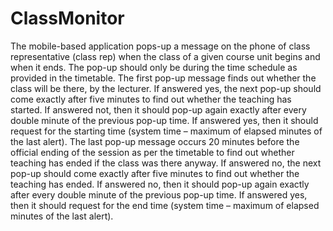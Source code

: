 # ClassMonitor
The mobile-based application pops-up a message on the phone of class representative (class
rep) when the class of a given course unit begins and when it ends. The pop-up should only
be during the time schedule as provided in the timetable. The first pop-up message finds out
whether the class will be there, by the lecturer. If answered yes, the next pop-up should come
exactly after five minutes to find out whether the teaching has started. If answered not, then it
should pop-up again exactly after every double minute of the previous pop-up time. If
answered yes, then it should request for the starting time (system time – maximum of elapsed
minutes of the last alert). The last pop-up message occurs 20 minutes before the official
ending of the session as per the timetable to find out whether teaching has ended if the class
was there anyway. If answered no, the next pop-up should come exactly after five minutes to
find out whether the teaching has ended. If answered no, then it should pop-up again exactly
after every double minute of the previous pop-up time. If answered yes, then it should request
for the end time (system time – maximum of elapsed minutes of the last alert).
